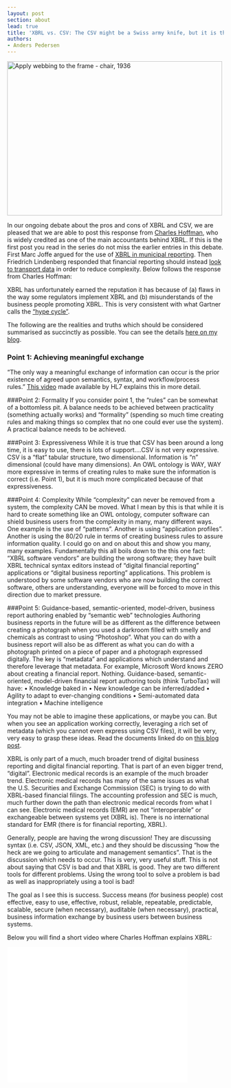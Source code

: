 ```yaml
---
layout: post
section: about
lead: true
title: 'XBRL vs. CSV: The CSV might be a Swiss army knife, but it is the wrong tool'
authors:
- Anders Pedersen
---
```

<a href="http://www.flickr.com/photos/usnationalarchives/7496443948/" title="Apply webbing to the frame - chair, 1936 by The U.S. National Archives, on Flickr"><img src="http://farm9.staticflickr.com/8021/7496443948_d893418576.jpg" width="500" height="359" alt="Apply webbing to the frame - chair, 1936"></a><!--magazine.image = http://farm9.staticflickr.com/8021/7496443948_d893418576.jpg -->

In our ongoing debate about the pros and cons of XBRL and CSV, we are pleased that we are able to post this response from <a href="http://en.wikipedia.org/wiki/XBRL">Charles Hoffman</a>, who is widely credited as one of the main accountants behind XBRL. If this is the first post you read in the series do not miss the earlier entries in this debate. First Marc Joffe argued for the use of <a href="http://tabbforum.com/opinions/the-case-for-muni-xbrl-bringing-municipal-financial-disclosure-into-the-21st-century">XBRL in municipal reporting</a>. Then Friedrich Lindenberg responded that financial reporting should instead <a href="http://community.openspending.org/2013/09/13/finance-data-standards/">look to transport data</a> in order to reduce complexity. Below follows the response from Charles Hoffman:

XBRL has unfortunately earned the reputation it has because of (a) flaws in the way some regulators implement XBRL and (b) misunderstands of the business people promoting XBRL. This is very consistent with what Gartner calls the <a href="http://irwebreport.com/20110309/xbrl-investor-relations/">“hype cycle”</a>.

The following are the realities and truths which should be considered summarised as succinctly as possible. You can see the details <a href="http://xbrl.squarespace.com/journal/2013/3/1/achieving-meaningful-exchange-of-information.html">here on my blog</a>.

### Point 1: Achieving meaningful exchange
“The only way a meaningful exchange of information can occur is the prior existence of agreed upon semantics, syntax, and workflow/process rules.” <a href="http://xbrl.squarespace.com/journal/2010/8/29/into-to-hl7-video-can-help-you-understand-xbrl.html">This video</a> made available by HL7 explains this in more detail.

###Point 2: Formality
If you consider point 1, the “rules” can be somewhat of a bottomless pit. A balance needs to be achieved between practicality (something actually works) and “formality” (spending so much time creating rules and making things so complex that no one could ever use the system). A practical balance needs to be achieved.

###Point 3: Expressiveness
While it is true that CSV has been around a long time, it is easy to use, there is lots of support….CSV is not very expressive. CSV is a “flat” tabular structure, two dimensional. Information is “n” dimensional (could have many dimensions). An OWL ontology is WAY, WAY more expressive in terms of creating rules to make sure the information is correct (i.e. Point 1), but it is much more complicated because of that expressiveness.

###Point 4: Complexity
While “complexity” can never be removed from a system, the complexity CAN be moved. What I mean by this is that while it is hard to create something like an OWL ontology, computer software can shield business users from the complexity in many, many different ways. One example is the use of “patterns”. Another is using “application profiles”. Another is using the 80/20 rule in terms of creating business rules to assure information quality. I could go on and on about this and show you many, many examples. Fundamentally this all boils down to the this one fact: “XBRL software vendors” are building the wrong software; they have built XBRL technical syntax editors instead of “digital financial reporting” applications or “digital business reporting” applications. This problem is understood by some software vendors who are now building the correct software, others are understanding, everyone will be forced to move in this direction due to market pressure.

###Point 5: Guidance-based, semantic-oriented, model-driven, business report authoring enabled by “semantic web” technologies
Authoring business reports in the future will be as different as the difference between creating a photograph when you used a darkroom filled with smelly and chemicals as contrast to using “Photoshop”. What you can do with a business report will also be as different as what you can do with a photograph printed on a piece of paper and a photograph expressed digitally. The key is “metadata” and applications which understand and therefore leverage that metadata. For example, Microsoft Word knows ZERO about creating a financial report. Nothing. Guidance-based, semantic-oriented, model-driven financial report authoring tools (think TurboTax) will have:
• Knowledge baked in
• New knowledge can be inferred/added
• Agility to adapt to ever-changing conditions
• Semi-automated data integration
• Machine intelligence

You may not be able to imagine these applications, or maybe you can. But when you see an application working correctly, leveraging a rich set of metadata (which you cannot even express using CSV files), it will be very, very easy to grasp these ideas. Read the documents linked do on <a href="http://xbrl.squarespace.com/journal/2013/1/2/smart-dataapplications.html">this blog post</a>.

XBRL is only part of a much, much broader trend of digital business reporting and digital financial reporting. That is part of an even bigger trend, “digital”. Electronic medical records is an example of the much broader trend. Electronic medical records has many of the same issues as what the U.S. Securities and Exchange Commission (SEC) is trying to do with XBRL-based financial filings. The accounting profession and SEC is much, much further down the path than electronic medical records from what I can see. Electronic medical records (EMR) are not “interoperable” or exchangeable between systems yet (XBRL is). There is no international standard for EMR (there is for financial reporting, XBRL).

Generally, people are having the wrong discussion! They are discussing syntax (i.e. CSV, JSON, XML, etc.) and they should be discussing “how the heck are we going to articulate and management semantics”. That is the discussion which needs to occur. This is very, very useful stuff. This is not about saying that CSV is bad and that XBRL is good. They are two different tools for different problems. Using the wrong tool to solve a problem is bad as well as inappropriately using a tool is bad!

The goal as I see this is success. Success means (for business people) cost effective, easy to use, effective, robust, reliable, repeatable, predictable, scalable, secure (when necessary), auditable (when necessary), practical, business information exchange by business users between business systems.

Below you will find a short video where Charles Hoffman explains XBRL:
<iframe src="//www.youtube.com/embed/nATJBPOiTxM" frameborder="0" width="420" height="315"></iframe>

